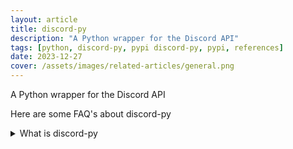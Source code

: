 ```yaml
---
layout: article
title: discord-py
description: "A Python wrapper for the Discord API"
tags: [python, discord-py, pypi discord-py, pypi, references]
date: 2023-12-27
cover: /assets/images/related-articles/general.png
---
```


A Python wrapper for the Discord API

Here are some FAQ's about discord-py
<details>
<summary>What is discord-py</summary>
A Python wrapper for the Discord API
</details>
